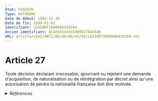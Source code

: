 ```yaml
---
État: VIGUEUR
Type: AUTONOME
Date de début: 1999-12-30
Date de fin: 2999-01-01
Identifiant: LEGIARTI000006420264
Ancien identifiant: ACAXXXXXXXX5X00027AAXXAB
URL: article/LEGI/ARTI/00/00/06/42/02/LEGIARTI000006420264.xml
---
```


<h1>Article 27</h1>

Toute décision déclarant irrecevable, ajournant ou rejetant une demande
d'acquisition, de naturalisation ou de réintégration par décret ainsi qu'une
autorisation de perdre la nationalité française doit être motivée.


<details>
  <summary><em>Références</em></summary>

  <h2>Articles faisant référence à l'article</h2>
  
  <ul>
    <li>
      <a href="https://legal.tricoteuses.fr//redirection/LEGIARTI000006284627?vers=git&vers=legifrance">LOI no 99-1141 du 29 décembre 1999 modifiant les conditions d'acquisition de la nationalité française par les militaires étrangers servant dans l'armée française - article 3 ENTIEREMENT_MODIF</a> MODIFICATION cible
    </li>
  </ul>
  
  <h2>Textes faisant référence à l'article</h2>
  
  <ul>
    <li>
      <a href="https://legal.tricoteuses.fr//redirection/JORFTEXT000000362019?vers=git&vers=legifrance">LOI n° 93-933 du 22 juillet 1993 réformant le droit de la nationalité</a> CODIFICATION cible
    </li>
  </ul>
  
  <h2>Références faites par l'article</h2>
  
  <ul>
    <li>
      CONCORDANCE source Code de la nationalité française 110
    </li>
    <li>
      1993-07-22 CODIFICATION source <a href="https://legal.tricoteuses.fr//redirection/JORFTEXT000000362019?vers=git&vers=legifrance">LOI n° 93-933 du 22 juillet 1993 réformant le droit de la nationalité</a>
    </li>
    <li>
      1999-12-29 MODIFICATION source <a href="https://legal.tricoteuses.fr//redirection/LEGIARTI000006284627?vers=git&vers=legifrance">LOI no 99-1141 du 29 décembre 1999 modifiant les conditions d'acquisition de la nationalité française par les militaires étrangers servant dans l'armée française - article 3 ENTIEREMENT_MODIF</a>
    </li>
    <li>
      2999-01-01 CONCORDE cible <a href="https://legal.tricoteuses.fr//redirection/LEGIARTI000006524083?vers=git&vers=legifrance">Code de la nationalité française - article 110 AUTONOME ABROGE, en vigueur du 1993-07-23 au 1993-07-23</a>
    </li>
  </ul>
</details>
